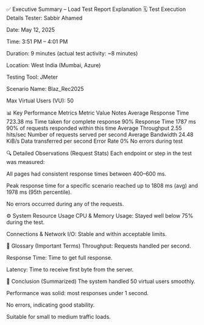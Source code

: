 ✅ Executive Summary – Load Test Report Explanation
🗓 Test Execution Details
Tester: Sabbir Ahamed

Date: May 12, 2025

Time: 3:51 PM – 4:01 PM

Duration: 9 minutes (actual test activity: ~8 minutes)

Location: West India (Mumbai, Azure)

Testing Tool: JMeter

Scenario Name: Blaz_Rec2025

Max Virtual Users (VU): 50

📊 Key Performance Metrics
Metric	Value	Notes
Average Response Time	723.38 ms	Time taken for complete response
90% Response Time	1787 ms	90% of requests responded within this time
Average Throughput	2.55 hits/sec	Number of requests served per second
Average Bandwidth	24.48 KiB/s	Data transferred per second
Error Rate	0%	No errors during test

🔍 Detailed Observations (Request Stats)
Each endpoint or step in the test was measured:

All pages had consistent response times between 400–600 ms.

Peak response time for a specific scenario reached up to 1808 ms (avg) and 1978 ms (95th percentile).

No errors occurred during any of the requests.

⚙️ System Resource Usage
CPU & Memory Usage: Stayed well below 75% during the test.

Connections & Network I/O: Stable and within acceptable limits.

🧠 Glossary (Important Terms)
Throughput: Requests handled per second.

Response Time: Time to get full response.

Latency: Time to receive first byte from the server.

🧾 Conclusion (Summarized)
The system handled 50 virtual users smoothly.

Performance was solid: most responses under 1 second.

No errors, indicating good stability.

Suitable for small to medium traffic loads.
